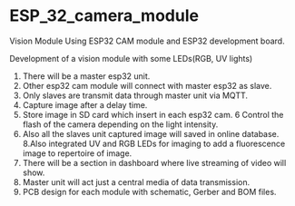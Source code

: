 # ESP_32_camera_module
Vision Module Using ESP32 CAM module and ESP32 development board.

Development of a vision module with some LEDs(RGB, UV lights)
1. There will be a master esp32 unit.
2. Other esp32 cam module will connect with master esp32 as slave.
3. Only slaves are transmit data through master unit via MQTT.
4. Capture image after a delay time.
5. Store image in SD card which insert in each esp32 cam.
6 Control the flash of the camera depending on the light intensity.
7. Also all the slaves unit captured image will saved in online database.
8.Also integrated UV and RGB LEDs for imaging to add a fluorescence image to repertoire of image. 
9. There will be a section in dashboard where live streaming of video will show.
10. Master unit will act just a central media of data transmission.
11. PCB design for each module with schematic, Gerber and BOM files.
